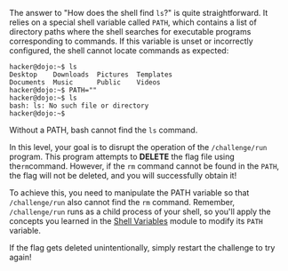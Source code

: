 The answer to "How does the shell find `ls`?" is quite straightforward. It relies on a special shell variable called `PATH`, which contains a list of directory paths where the shell searches for executable programs corresponding to commands. If this variable is unset or incorrectly configured, the shell cannot locate commands as expected:

```console
hacker@dojo:~$ ls
Desktop    Downloads  Pictures  Templates
Documents  Music      Public    Videos
hacker@dojo:~$ PATH=""
hacker@dojo:~$ ls
bash: ls: No such file or directory
hacker@dojo:~$
```

Without a PATH, bash cannot find the `ls` command.

In this level, your goal is to disrupt the operation of the `/challenge/run` program. This program attempts to **DELETE** the flag file using the`rm`command. However, if the `rm` command cannot be found in the `PATH`, the flag will not be deleted, and you will successfully obtain it!

To achieve this, you need to manipulate the PATH variable so that `/challenge/run` also cannot find the `rm` command. Remember, `/challenge/run` runs as a child process of your shell, so you'll apply the concepts you learned in the [Shell Variables](../variables) module to modify its `PATH` variable.

If the flag gets deleted unintentionally, simply restart the challenge to try again!
